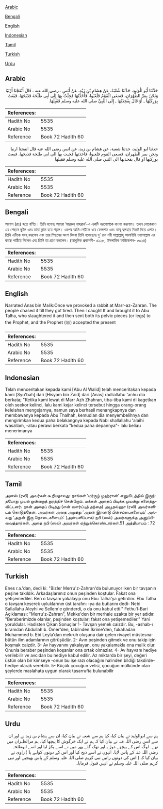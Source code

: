 [Arabic](#arabic)

[Bengali](#bengali)

[English](#english)

[Indonesian](#indonesian)

[Tamil](#tamil)

[Turkish](#turkish)

[Urdu](#urdu)

## Arabic


<div dir="rtl" lang="ar" style={{fontSize:'larger',backgroundColor:'#f8f9fa',padding:20}}>
حَدَّثَنَا أَبُو الْوَلِيدِ، حَدَّثَنَا شُعْبَةُ، عَنْ هِشَامِ بْنِ زَيْدٍ، عَنْ أَنَسٍ ـ رضى الله عنه ـ قَالَ أَنْفَجْنَا أَرْنَبًا وَنَحْنُ بِمَرِّ الظَّهْرَانِ، فَسَعَى الْقَوْمُ فَلَغَبُوا، فَأَخَذْتُهَا فَجِئْتُ بِهَا إِلَى أَبِي طَلْحَةَ فَذَبَحَهَا، فَبَعَثَ بِوَرِكَيْهَا ـ أَوْ قَالَ بِفَخِذَيْهَا ـ إِلَى النَّبِيِّ صلى الله عليه وسلم فَقَبِلَهَا‏.‏
</div>
<div style={{backgroundColor:'#f8f9fa',padding:20, marginBottom: 10}}><table> <thead> <tr> <th>References:</th> <th></th> </tr> </thead> <tbody><tr><td>Hadith No</td><td>5535</td></tr><tr><td>Arabic No</td><td>5535</td></tr><tr><td>Reference</td><td>Book 72 Hadith 60</td></tr></tbody></table></div>


<div dir="rtl" lang="ar" style={{fontSize:'larger',backgroundColor:'#f8f9fa',padding:20}}>
حدثنا ابو الوليد، حدثنا شعبة، عن هشام بن زيد، عن انس رضى الله عنه قال انفجنا ارنبا ونحن بمر الظهران، فسعى القوم فلغبوا، فاخذتها فجيت بها الى ابي طلحة فذبحها، فبعث بوركيها او قال بفخذيها الى النبي صلى الله عليه وسلم فقبلها
</div>
<div style={{backgroundColor:'#f8f9fa',padding:20, marginBottom: 10}}><table> <thead> <tr> <th>References:</th> <th></th> </tr> </thead> <tbody><tr><td>Hadith No</td><td>5535</td></tr><tr><td>Arabic No</td><td>5535</td></tr><tr><td>Reference</td><td>Book 72 Hadith 60</td></tr></tbody></table></div>

## Bengali


<div dir="ltr" lang="bn" style={{fontSize:'larger',backgroundColor:'#f8f9fa',padding:20}}>
আনাস (রাঃ) হতে বর্ণিত। তিনি বলেনঃ আমরা ‘মাররুয্ যাহরান’-এ একটি খরগোশকে ধাওয়া করলাম। তখন লোকেরাও এর পেছনে ছুটল এবং তারা ক্লান্ত হয়ে পড়ল। এরপর আমি সেটিকে ধরে ফেললাম এবং আবূ ত্বলহার নিকট নিয়ে এলাম। তিনি এটিকে যবহ্ করলেন এবং তার পিছনের অংশ কিংবা তিনি বলেছেনঃ দু’ রান নবী সাল্লাল্লাহু আলাইহি ওয়াসাল্লাম এর কাছে পাঠিয়ে দিলেন এবং তিনি তা গ্রহণ করলেন। (আধুনিক প্রকাশনী- ৫১২৮, ইসলামিক ফাউন্ডেশন- ৫০২৪)
</div>
<div style={{backgroundColor:'#f8f9fa',padding:20, marginBottom: 10}}><table> <thead> <tr> <th>References:</th> <th></th> </tr> </thead> <tbody><tr><td>Hadith No</td><td>5535</td></tr><tr><td>Arabic No</td><td>5535</td></tr><tr><td>Reference</td><td>Book 72 Hadith 60</td></tr></tbody></table></div>

## English


<div dir="ltr" lang="en" style={{fontSize:'larger',backgroundColor:'#f8f9fa',padding:20}}>
Narrated Anas bin Malik:Once we provoked a rabbit at Marr-az-Zahran. The people chased it till they got tired. Then I caught It and brought it to Abu Talha, who slaughtered it and then sent both its pelvic pieces (or legs) to the Prophet, and the Prophet (ﷺ) accepted the present
</div>
<div style={{backgroundColor:'#f8f9fa',padding:20, marginBottom: 10}}><table> <thead> <tr> <th>References:</th> <th></th> </tr> </thead> <tbody><tr><td>Hadith No</td><td>5535</td></tr><tr><td>Arabic No</td><td>5535</td></tr><tr><td>Reference</td><td>Book 72 Hadith 60</td></tr></tbody></table></div>

## Indonesian


<div dir="ltr" lang="id" style={{fontSize:'larger',backgroundColor:'#f8f9fa',padding:20}}>
Telah menceritakan kepada kami [Abu Al Walid] telah menceritakan kepada kami [Syu'bah] dari [Hisyam bin Zaid] dari [Anas] radliallahu 'anhu dia berkata; "Ketika kami lewat di Marr Azh Zhahran, tiba-tiba kami di kagetkan oleh seekor kelinci, lalu kami kejar kelinci tersebut hingga orang-orang kelelahan mengejarnya, namun saya berhasil menangkapnya dan membawanya kepada Abu Thalhah, kemudian dia menyembelihnya dan mengirimkan kedua paha belakangnya kepada Nabi shallallahu 'alaihi wasallam, -atau perawi berkata "kedua paha depannya"- lalu beliau menerimanya
</div>
<div style={{backgroundColor:'#f8f9fa',padding:20, marginBottom: 10}}><table> <thead> <tr> <th>References:</th> <th></th> </tr> </thead> <tbody><tr><td>Hadith No</td><td>5535</td></tr><tr><td>Arabic No</td><td>5535</td></tr><tr><td>Reference</td><td>Book 72 Hadith 60</td></tr></tbody></table></div>

## Tamil


<div dir="ltr" lang="ta" style={{fontSize:'larger',backgroundColor:'#f8f9fa',padding:20}}>
அனஸ் (ரலி) அவர்கள் கூறியதாவது: நாங்கள் ‘மர்ருழ் ழஹ்ரான்’ எனுமிடத்தில் இருந்தபோது முயல் ஒன்றைத் துரத்திச் சென்றோம். மக்கள் அதைப் பிடிக்க முயன்று களைத்துவிட்டனர். நான் அதைப் பிடித்து (என் வளர்ப்புத் தந்தை) அபூதல்ஹா (ரலி) அவர்களிடம் கொடுத்தேன். அவர்கள் அதை அறுத்து ‘அதன் இரண்டு பின்சப்பைகளையும்’ அல்லது ‘அதன் இரு தொடைகளையும்’ (அன்பளிப்பாக) நபி (ஸல்) அவர்களுக்கு அனுப்பிவைத்தார்கள். அதை நபி (ஸல்) அவர்கள் ஏற்றுக்கொண்டார்கள்.51 அத்தியாயம் : 72
</div>
<div style={{backgroundColor:'#f8f9fa',padding:20, marginBottom: 10}}><table> <thead> <tr> <th>References:</th> <th></th> </tr> </thead> <tbody><tr><td>Hadith No</td><td>5535</td></tr><tr><td>Arabic No</td><td>5535</td></tr><tr><td>Reference</td><td>Book 72 Hadith 60</td></tr></tbody></table></div>

## Turkish


<div dir="ltr" lang="tr" style={{fontSize:'larger',backgroundColor:'#f8f9fa',padding:20}}>
Enes r.a.'dan, dedi ki: "Bizler Merru'z-Zahran'da bulunuyor iken bir tavşanın peşine takıldık. Arkadaşlarımız onun peşinden koştular. Fakat ona yetişemediler. Ben o tavşanı yakalayıp onu Ebu Talha'ya getirdim. Ebu Talha o tavşanı keserek uyluklarının üst tarafını -ya da butlarını dedi- Nebi Sallallahu Aleyhi ve Sellem'e gönderdi, o da onu kabul etti." Fethu'l-Bari Açıklaması: "Merru'z-Zahran", Mekke'den bir merhale uzakta bir yer adıdır. "Beraberimizde olanlar, peşinden koştular; fakat ona yetişemediler." Yani yoruldular. Hadisten Çıkan Sonuçlar 1- Tavşan yemek caizdir. Bu, -ashab-ı kiramdan Abdullah b. Ömer'den, tabilnden İkrime'den, fukahadan Muhammed b. Ebi Leyla'dan mekruh oluşuna dair gelen rivayet müstesna- bütün ilim adamlarının görüşüdür. 2- Avın peşinden gitmek ve onu takip için koşmak caizdir. 3- Av hayvanını yakalayan, onu yakalamakla ona malik olur. Onunla beraber peşinden koşanlar ona ortak olmazlar. 4- Av hayvanı hediye verilebilir ve avcıdan bu hediye kabul edilir. Az miktarda bir şeyi, değeri üstün olan bir kimseye -onun bu işe razı olacağını halinden bildiği takdirde- hediye olarak verebilir. 5- Küçük çocuğun velisi, çocuğun mülkünde olan şeylerde maslahata uygun olarak tasarrufta bulunabilir
</div>
<div style={{backgroundColor:'#f8f9fa',padding:20, marginBottom: 10}}><table> <thead> <tr> <th>References:</th> <th></th> </tr> </thead> <tbody><tr><td>Hadith No</td><td>5535</td></tr><tr><td>Arabic No</td><td>5535</td></tr><tr><td>Reference</td><td>Book 72 Hadith 60</td></tr></tbody></table></div>

## Urdu


<div dir="rtl" lang="ur" style={{fontSize:'larger',backgroundColor:'#f8f9fa',padding:20}}>
ہم سے ابوالولید نے بیان کیا، کہا ہم سے شعبہ نے بیان کیا، ان سے ہشام بن زید نے اور ان سے انس رضی اللہ عنہ نے بیان کیا کہ ہم نے ایک خرگوش کا پیچھا کیا۔ ہم مرالظہران میں تھے۔ لوگ اس کے پیچھے دوڑے اور تھک گئے پھر میں نے اسے پکڑ لیا اور اسے ابوطلحہ رضی اللہ عنہ کے پاس لایا۔ انہوں نے اسے ذبح کیا اور اس کے دونوں کولہے یا ( راوی نے بیان کیا کہ ) اس کی دونوں رانیں نبی کریم صلی اللہ علیہ وسلم کے پاس بھیجیں اور نبی کریم صلی اللہ علیہ وسلم نے انہیں قبول فرمایا۔
</div>
<div style={{backgroundColor:'#f8f9fa',padding:20, marginBottom: 10}}><table> <thead> <tr> <th>References:</th> <th></th> </tr> </thead> <tbody><tr><td>Hadith No</td><td>5535</td></tr><tr><td>Arabic No</td><td>5535</td></tr><tr><td>Reference</td><td>Book 72 Hadith 60</td></tr></tbody></table></div>